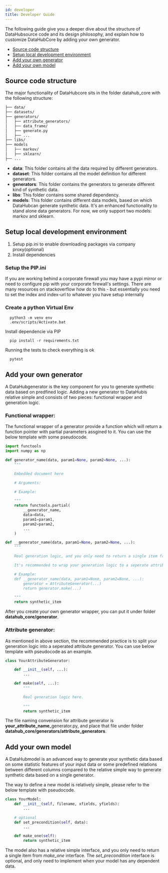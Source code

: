 ```yaml
---
id: developer
title: Developer Guide
---
```


The following guide give you a deeper dive about the structure of DataHubsource code and its design philosophy, and explain how to customize DataHubCore by adding your own generator.

- [Source code structure](#source-code-strcture)
- [Setup local development environment](#setup-local-development-environment)
- [Add your own generator](#add-your-own-generator)
- [Add your own model](#add-your-own-model)

## <a name="source-code-strcture"></a>Source code structure

The major functionality of DataHubcore sits in the folder datahub_core with the following structure:

``` bash
├── data/
├── datasets/
├── generators/
│   ├── attribute_generators/
│   ├── data_frame/
│   ├── generate.py
│   ├── ...
├── libs/
├── models
│   ├── markov/
│   ├── sklearn/
├── ...
```

* **data**: This folder contains all the data required by different generators.
* **dataset**: This folder contains all the model definition for different generators.
* **generators**: This folder contains the generators to generate different kind of synthetic data.
* **libs**: This folder contains some shared dependency.
* **models**: This folder contains different data models, based on which DataHubcan generate synthetic data. It's an enhanced functionality to stand alone data generators. For now, we only support two models: markov and sklearn.

## <a name="setup-local-development-environment"></a>Setup local development environment

1. Setup pip.ini to enable downloading packages via company proxy(optional)
2. Install dependencies

### Setup the PIP.ini

If you are working behind a corporate firewall you may have a pypi mirror or
need to configure pip with your corporate firewall's settings. There are many resources
on stackoverflow how do to this - but essentially you need to set the index and index-url
to whatever you have setup internally

### Create a python Virtual Env

``` shell
  python3 -m venv env
  .env/scripts/Activate.bat
```

Install dependencie via PIP

``` shell
  pip install -r requirements.txt
```

Running the tests to check everything is ok

``` shell
  pytest
```

## <a name="add-your-own-generator"></a>Add your own generator

A DataHubgenerator is the key component for you to generate synthetic data based on predfined logic. Adding a new generator to DataHubis relative simple and consists of two pieces: functional wrapper and generation logic.

### Functional wrapper:

The functional wrapper of a generator provide a function which will return a function pointer with partial parameters assgined to it. You can use the below template with some pseudocode.

```python
import functools
import numpy as np

def generator_name(data, param1=None, param2=None, ...):
    """

    Embedded document here

    # Arguments:

    # Example:

    """
    return functools.partial(
        __generator_name,
        data=data,
        param1=param1,
        param2=param2,
        ...
    )

def __generator_name(data, param1=None, param2=None, ...):
    """

    Real generation logic, and you only need to return a single item from this function.

    It's recommended to wrap your generation logic to a seperate attribute generator.

    # Example:
    def __generator_name(data, param1=None, param2=None, ...):
        generator = AttributeGenerator(...)
        return generator.make(...)

    """
    return synthetic_item
```

After you create your own generator wrapper, you can put it under folder **datahub_core/generator**.

### Attribute generator:

As mentioned in above section, the recommended practice is to split your generation logic into a seperated attribute generator. You can use below template with pseudocode as an example.

```python
class YourAttributeGenerator:

    def __init__(self, ...):
        ...

    def make(self, ...):
        """

        Real generation logic here.
        
        """
        return synthetic_item
```

The file naming convension for attribute generator is **your_attribute_name**_generator.py, and place that file under folder **datahub_core/generators/attribute_generators**.

## <a name="add-your-own-model"></a>Add your own model

A DataHubmodel is an advanced way to generate your synthetic data based on some statistic features of your input data or some predefined relations between different columns compared to the relative simple way to generate synthetic data based on a single generator.

The way to define a new model is relatively simple, please refer to the below template with pseudocode.

```python
class YourModel:
    def __init__(self, filename, xfields, yfields):
        ...

    # optional
    def set_precondition(self, data):
        ...

    def make_one(self):
        return synthetic_item
```

The model also has a relative simple interface, and you only need to return a single item from *make_one* interface. The *set_precondition* interface is optional, and only need to implement when your model has any dependent data.
